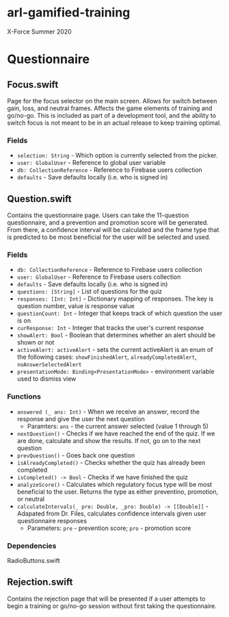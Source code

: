 # arl-gamified-training

X-Force Summer 2020

# Questionnaire

## Focus.swift

Page for the focus selector on the main screen. Allows for switch between gain, loss, and neutral frames. Affects the game elements of training and go/no-go. This is included as part of a development tool, and the ability to switch focus is not meant to be in an actual release to keep training optimal.

### Fields

- `selection: String` - Which option is currently selected from the picker.
- `user: GlobalUser` - Reference to global user variable
- `db: CollectionReference` - Reference to Firebase users collection
- `defaults` - Save defaults locally (i.e. who is signed in)

## Question.swift

Contains the questionnaire page. Users can take the 11-question questionnaire, and a prevention and promotion score will be generated. From there, a confidence interval will be calculated and the frame type that is predicted to be most beneficial for the user will be selected and used.

### Fields

- `db: CollectionReference` - Reference to Firebase users collection
- `user: GlobalUser` - Reference to Firebase users collection
- `defaults` - Save defaults locally (i.e. who is signed in)
- `questions: [String]` - List of questions for the quiz
- `responses: [Int: Int]` - Dictionary mapping of responses. The key is question number, value is response value
- `questionCount: Int` - Integer that keeps track of which question the user is on
- `curResponse: Int` - Integer that tracks the user's current response
- `showAlert: Bool` - Boolean that determines whether an alert should be shown or not
- `activeAlert: activeAlert` - sets the current activeAlert is an enum of the following cases: `showFinishedAlert`, `alreadyCompletedAlert`, `noAnswerSelectedAlert`
- `presentationMode: Binding<PresentationMode>` - environment variable used to dismiss view

### Functions
- `answered (_ ans: Int)` - When we receive an answer, record the response and give the user the next question
  - Paramters: `ans` - the current answer selected (value 1 through 5)
- `nextQuestion()` - Checks if we have reached the end of the quiz. If we are done, calculate and show the results. If not, go on to the next question
- `prevQuestion()` - Goes back one question
- `isAlreadyCompleted()` - Checks whether the quiz has already been completed
- `isCompleted() -> Bool` - Checks if we have finished the quiz
- `analyzeScore()` - Calculates which regulatory focus type will be most beneficial to the user. Returns the type as either preventino, promotion, or neutral
- `calculateIntervals(_ pre: Double, _pro: Double) -> [[Double]]` - Adapated from Dr. Files, calculates confidence intervals given user questionnaire responses
  - Parameters: `pre` - prevention score; `pro` - promotion score

     
### Dependencies
RadioButtons.swift

## Rejection.swift

Contains the rejection page that will be presented if a user attempts to begin a training or go/no-go session without first taking the questionnaire.
